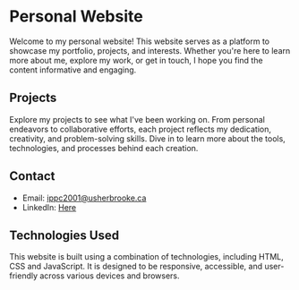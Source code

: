 # Personal Website

Welcome to my personal website! This website serves as a platform to showcase my portfolio, projects, and interests. Whether you're here to learn more about me, explore my work, or get in touch, I hope you find the content informative and engaging.

## Projects

Explore my projects to see what I've been working on. From personal endeavors to collaborative efforts, each project reflects my dedication, creativity, and problem-solving skills. Dive in to learn more about the tools, technologies, and processes behind each creation.

## Contact

- Email: ippc2001@usherbrooke.ca
- LinkedIn: [Here](https://www.linkedin.com/in/coipp)

## Technologies Used

This website is built using a combination of technologies, including HTML, CSS and JavaScript. It is designed to be responsive, accessible, and user-friendly across various devices and browsers.
